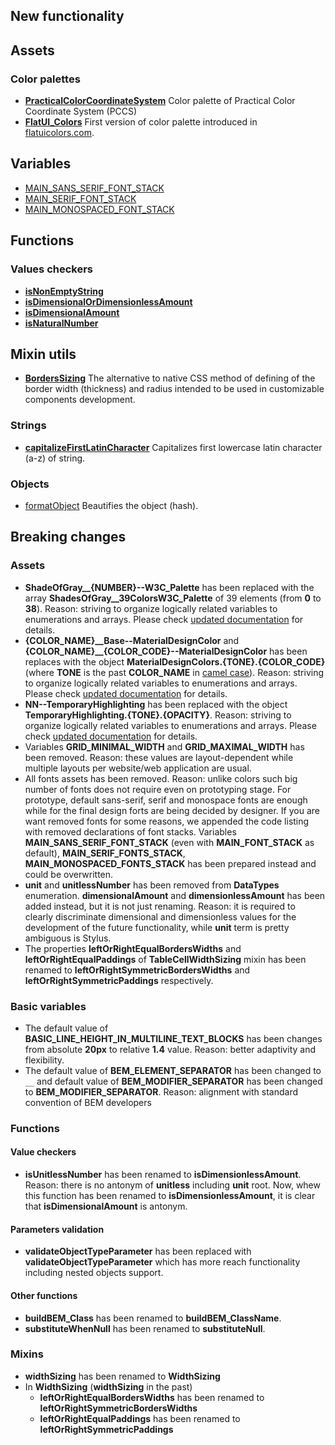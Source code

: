 ## New functionality

## Assets

### Color palettes

* [**PracticalColorCoordinateSystem**]((https://github.com/TokugawaTakeshi/Yamato-Daiwa-Frontend/blob/master/CoreLibrary/Package/Documentation/Styles/01-Assets/03-Colors/PracticalColorCoordinateSystem/PracticalColorCoordinateSystem.md)) 
  Color palette of Practical Color Coordinate System (PCCS) 
* [**FlatUI_Colors**](https://github.com/TokugawaTakeshi/Yamato-Daiwa-Frontend/blob/master/CoreLibrary/Package/Documentation/Styles/03-BuildInPlugins/ColorPalettes/FlatUI/FlatUI_ColorsPalette.md)
  First version of color palette introduced in [flatuicolors.com](https://flatuicolors.com/). 


## Variables

* [MAIN_SANS_SERIF_FONT_STACK](https://github.com/TokugawaTakeshi/Yamato-Daiwa-Frontend/blob/master/CoreLibrary/Package/Documentation/Styles/02-Kernel/01-BasicVariables/01-BasicVariables.md#font-stacks)
* [MAIN_SERIF_FONT_STACK](https://github.com/TokugawaTakeshi/Yamato-Daiwa-Frontend/blob/master/CoreLibrary/Package/Documentation/Styles/02-Kernel/01-BasicVariables/01-BasicVariables.md#font-stacks)
* [MAIN_MONOSPACED_FONT_STACK](https://github.com/TokugawaTakeshi/Yamato-Daiwa-Frontend/blob/master/CoreLibrary/Package/Documentation/Styles/02-Kernel/01-BasicVariables/01-BasicVariables.md#font-stacks)


## Functions
### Values checkers

* [**isNonEmptyString**](https://github.com/TokugawaTakeshi/Yamato-Daiwa-Frontend/blob/master/CoreLibrary/Package/Documentation/Styles/02-Kernel/02-Functions/01-ValueCheckers.md)
* [**isDimensionalOrDimensionlessAmount**](https://github.com/TokugawaTakeshi/Yamato-Daiwa-Frontend/blob/master/CoreLibrary/Package/Documentation/Styles/02-Kernel/02-Functions/01-ValueCheckers.md)
* [**isDimensionalAmount**](https://github.com/TokugawaTakeshi/Yamato-Daiwa-Frontend/blob/master/CoreLibrary/Package/Documentation/Styles/02-Kernel/02-Functions/01-ValueCheckers.md)
* [**isNaturalNumber**](https://github.com/TokugawaTakeshi/Yamato-Daiwa-Frontend/blob/master/CoreLibrary/Package/Documentation/Styles/02-Kernel/02-Functions/01-ValueCheckers.md#isnaturalnumber)


## Mixin utils

* [**BordersSizing**](https://github.com/TokugawaTakeshi/Yamato-Daiwa-Frontend/blob/master/CoreLibrary/Package/Documentation/Styles/02-Kernel/03-UtilityMixins/01-Sizing/03-Borders/BordersSizing.md)
  The alternative to native CSS method of defining of the border width (thickness) and radius intended to be used in customizable components development.


### Strings

* [**capitalizeFirstLatinCharacter**](https://github.com/TokugawaTakeshi/Yamato-Daiwa-Frontend/blob/master/CoreLibrary/Package/Documentation/Styles/02-Kernel/02-Functions/03-Strings/capitalizeFirstLatinCharacter.md)
  Capitalizes first lowercase latin character (a-z) of string.

### Objects

* [formatObject](https://github.com/TokugawaTakeshi/Yamato-Daiwa-Frontend/blob/master/CoreLibrary/Package/Documentation/Styles/02-Kernel/02-Functions/04-Objects/formatObject.md)
  Beautifies the object (hash).


## Breaking changes

### Assets

* **ShadeOfGray__{NUMBER}--W3C_Palette** has been replaced with the array **ShadesOfGray__39ColorsW3C_Palette** of 39
  elements (from **0** to **38**). Reason: striving to organize logically related variables to enumerations and arrays.
  Please check [updated documentation](https://github.com/TokugawaTakeshi/Yamato-Daiwa-Frontend/blob/master/CoreLibrary/Package/Documentation/Styles/01-Assets/03-Colors/ShadesOfGray__39ColorsW3C_Palette/ShadesOfGray__39ColorsW3C_Palette.md)
  for details.
* **{COLOR_NAME}__Base--MaterialDesignColor** and **{COLOR_NAME}__{COLOR_CODE}--MaterialDesignColor** has been replaces
  with the object **MaterialDesignColors.{TONE}.{COLOR_CODE}** (where **TONE** is the past **COLOR_NAME** in 
  [camel case](https://en.wikipedia.org/wiki/Camel_case)). Reason: striving to organize logically related variables to
  enumerations and arrays. Please check [updated documentation](https://github.com/TokugawaTakeshi/Yamato-Daiwa-Frontend/blob/master/CoreLibrary/Package/Documentation/Styles/03-BuildInPlugins/ColorPalettes/MaterialDesign/MaterialDesignColorsPalette.md)
  for details.
* **NN--TemporaryHighlighting** has been replaced with the object **TemporaryHighlighting.{TONE}.{OPACITY}**. Reason: 
  striving to organize logically related variables to enumerations and arrays. Please check [updated documentation](https://github.com/TokugawaTakeshi/Yamato-Daiwa-Frontend/blob/master/CoreLibrary/Package/Documentation/Styles/01-Assets/03-Colors/TemporaryHighlighting/TemporaryHighlighting.md)
  for details.
* Variables **GRID_MINIMAL_WIDTH** and **GRID_MAXIMAL_WIDTH** has been removed. Reason: these values are layout-dependent
  while multiple layouts per website/web application are usual. 
* All fonts assets has been removed. Reason: unlike colors such big number of fonts does not require even on prototyping stage.
  For prototype, default sans-serif, serif and monospace fonts are enough while for the final design forts are being decided
  by designer. If you are want removed fonts for some reasons, we appended the code listing with removed declarations of 
  font stacks. Variables **MAIN_SANS_SERIF_FONT_STACK** (even with **MAIN_FONT_STACK** as default), **MAIN_SERIF_FONTS_STACK**, 
  **MAIN_MONOSPACED_FONTS_STACK** has been prepared instead and could be overwritten.
* **unit** and **unitlessNumber** has been removed from **DataTypes** enumeration. **dimensionalAmount** and 
  **dimensionlessAmount** has been added instead, but it is not just renaming. Reason: it is required to clearly 
  discriminate dimensional and dimensionless values for the development of the future functionality, while **unit** 
  term is pretty ambiguous is Stylus.
* The properties **leftOrRightEqualBordersWidths** and **leftOrRightEqualPaddings** of **TableCellWidthSizing** mixin 
  has been renamed to **leftOrRightSymmetricBordersWidths** and **leftOrRightSymmetricPaddings** respectively.


### Basic variables

* The default value of **BASIC_LINE_HEIGHT_IN_MULTILINE_TEXT_BLOCKS** has been changes from absolute **20px** to relative
  **1.4** value. Reason: better adaptivity and flexibility.
* The default value of **BEM_ELEMENT_SEPARATOR** has been changed to `__` and default value of **BEM_MODIFIER_SEPARATOR**
  has been changed to **BEM_MODIFIER_SEPARATOR**. Reason: alignment with standard convention of BEM developers


### Functions
#### Value checkers

* **isUnitlessNumber** has been renamed to **isDimensionlessAmount**. Reason: there is no antonym of **unitless** including
  **unit** root. Now, whew this function has been renamed to **isDimensionlessAmount**, it is clear that **isDimensionalAmount**
  is antonym.

#### Parameters validation

* **validateObjectTypeParameter** has been replaced with **validateObjectTypeParameter** which has more reach functionality
including nested objects support.

#### Other functions 

* **buildBEM_Class** has been renamed to **buildBEM_ClassName**.
* **substituteWhenNull** has been renamed to **substituteNull**.


### Mixins

* **widthSizing** has been renamed to **WidthSizing**
* In **WidthSizing** (**widthSizing** in the past)
  * **leftOrRightEqualBordersWidths** has been renamed to **leftOrRightSymmetricBordersWidths**
  * **leftOrRightEqualPaddings** has been renamed to **leftOrRightSymmetricPaddings**

